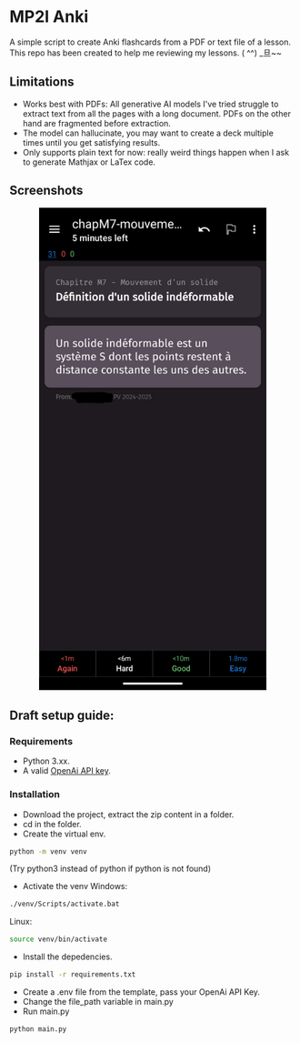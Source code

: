# MP2I Anki

A simple script to create Anki flashcards from a PDF or text file of a lesson.  
This repo has been created to help me reviewing my lessons. ( ^^) \_旦~~

## Limitations

- Works best with PDFs: All generative AI models I've tried struggle to extract text from all the pages with a long document. PDFs on the other hand are fragmented before extraction.
- The model can hallucinate, you may want to create a deck multiple times until you get satisfying results.
- Only supports plain text for now: really weird things happen when I ask to generate Mathjax or LaTex code.

## Screenshots

<div align="center">
<img src="./img/example.png" alt="card example" width="400"/>
</div>

## Draft setup guide:

### Requirements

- Python 3.xx.
- A valid [OpenAi API key](https://platform.openai.com/api-keys).

### Installation

- Download the project, extract the zip content in a folder.
- cd in the folder.
- Create the virtual env.

```bash
python -m venv venv
```

(Try python3 instead of python if python is not found)

- Activate the venv
  Windows:

```bash
./venv/Scripts/activate.bat
```

Linux:

```bash
source venv/bin/activate
```

- Install the depedencies.

```bash
pip install -r requirements.txt
```

- Create a .env file from the template, pass your OpenAi API Key.
- Change the file_path variable in main.py
- Run main.py

```bash
python main.py
```
